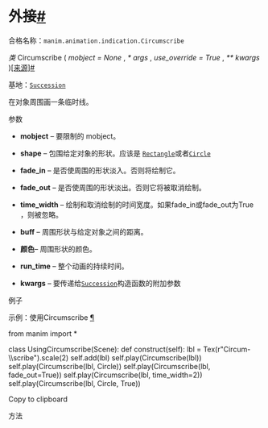 外接[#](#circumscribe "此标题的固定链接")
===============================

合格名称：`manim.animation.indication.Circumscribe`

_类_ Circumscribe ( _mobject = None_ , _\* args_ , _use_override = True_ , _\*\* kwargs_ )[\[来源\]](../_modules/manim/animation/indication.html#Circumscribe)[#](#manim.animation.indication.Circumscribe "此定义的固定链接")

基地：[`Succession`](manim.animation.composition.Succession.html#manim.animation.composition.Succession "manim.animation.composition.Succession")

在对象周围画一条临时线。

参数

*   **mobject** – 要限制的 mobject。
    
*   **shape** – 包围给定对象的形状。应该是 [`Rectangle`](manim.mobject.geometry.polygram.Rectangle.html#manim.mobject.geometry.polygram.Rectangle "manim.mobject.geometry.polygram.矩形")或者[`Circle`](manim.mobject.geometry.arc.Circle.html#manim.mobject.geometry.arc.Circle "manim.mobject.geometry.arc.Circle")
    
*   **fade_in** – 是否使周围的形状淡入。否则将绘制它。
    
*   **fade_out** – 是否使周围的形状淡出。否则它将被取消绘制。
    
*   **time_width** – 绘制和取消绘制的时间宽度。如果fade_in或fade_out为True ，则被忽略。
    
*   **buff** – 周围形状与给定对象之间的距离。
    
*   **颜色**– 周围形状的颜色。
    
*   **run_time** – 整个动画的持续时间。
    
*   **kwargs** – 要传递给[`Succession`](manim.animation.composition.Succession.html#manim.animation.composition.Succession "manim.animation.composition.Succession")构造函数的附加参数
    

例子

示例：使用Circumscribe [¶](#usingcircumscribe)

from manim import *

class UsingCircumscribe(Scene):
    def construct(self):
        lbl = Tex(r"Circum-\\\scribe").scale(2)
        self.add(lbl)
        self.play(Circumscribe(lbl))
        self.play(Circumscribe(lbl, Circle))
        self.play(Circumscribe(lbl, fade_out=True))
        self.play(Circumscribe(lbl, time_width=2))
        self.play(Circumscribe(lbl, Circle, True))

Copy to clipboard

方法